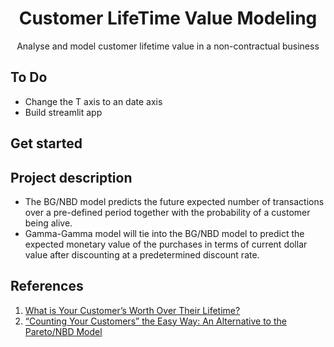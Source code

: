 <h1 align="center">
    Customer LifeTime Value Modeling
</br>
</h1>

<p align="center">
    Analyse and model customer lifetime value in a non-contractual business
</p>

## To Do

- Change the T axis to an date axis
- Build streamlit app

## Get started



## Project description

- The BG/NBD model predicts the future expected number of transactions over a pre-defined period
together with the probability of a customer being alive.
- Gamma-Gamma model will tie into the BG/NBD model to predict the expected monetary value of the
purchases in terms of current dollar value after discounting at a predetermined discount rate.

## References

1. [What is Your Customer’s Worth Over Their Lifetime?](https://towardsdatascience.com/what-is-your-customers-worth-over-their-lifetime-dfae277fd166)
2. [“Counting Your Customers” the Easy Way: An Alternative to the Pareto/NBD Model](http://brucehardie.com/papers/018/fader_et_al_mksc_05.pdf)
